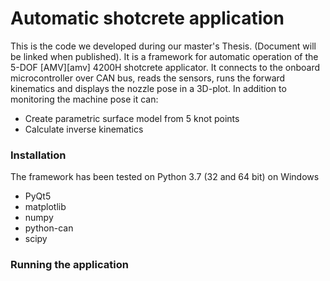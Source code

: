 # Automatic shotcrete application

This is the code we developed during our master's Thesis. (Document will be linked when published). It is a framework for automatic operation of the 5-DOF [AMV][amv] 4200H shotcrete applicator. It connects to the onboard microcontroller over CAN bus, reads the sensors, runs the forward kinematics and displays the nozzle pose in a 3D-plot. In addition to monitoring the machine pose it can:

- Create parametric surface model from 5 knot points
- Calculate inverse kinematics


### Installation
The framework has been tested on Python 3.7 (32 and 64 bit) on Windows

  - PyQt5
  - matplotlib
  - numpy
  - python-can
  - scipy

### Running the application
